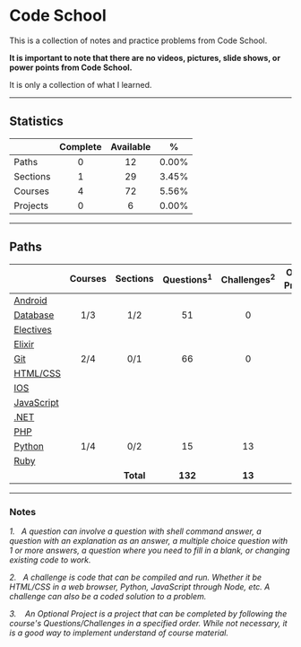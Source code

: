 # Code School

This is a collection of notes and practice problems from Code School. 

**It is important to note that there are no videos, pictures, slide shows, or power points from Code School.**

It is only a collection of what I learned.

---

## Statistics

|  | **Complete** | **Available** | **%** |
| ----- |:-----:|:-----:|:-----:|
| Paths | 0 | 12 | 0.00% |
| Sections | 1 | 29 | 3.45% |
| Courses | 4 | 72 | 5.56% | 
| Projects | 0 | 6 | 0.00% | 

---

## Paths

|  | **Courses** | **Sections** | **Questions**<sup>1</sup> | **Challenges**<sup>2</sup> | **Optional Projects**<sup>3</sup> |
| ----- |:-----:|:-----:| :-----:|:-----:|:-----:|
| [Android](https://www.codeschool.com/learn/android) |  |  |  |
| [Database](https://www.codeschool.com/learn/database) | 1/3 | 1/2 | 51 | 0 | 0 |
| [Electives](https://www.codeschool.com/learn/electives) |  |  |  |
| [Elixir](https://www.codeschool.com/learn/elixir) |  |  |  |
| [Git](https://www.codeschool.com/learn/git) | 2/4 | 0/1 | 66 | 0 | 0 |
| [HTML/CSS](https://www.codeschool.com/learn/html-css) |  |  |  |
| [IOS](https://www.codeschool.com/learn/ios) |  |  |  |
| [JavaScript](https://www.codeschool.com/learn/javascript) |  |  |  |  |  |
| [.NET](https://www.codeschool.com/learn/net) |  |  |  |
| [PHP](https://www.codeschool.com/learn/php) |  |  |  |
| [Python](https://www.codeschool.com/learn/python) | 1/4 | 0/2 | 15 | 13 | 1 |
| [Ruby](https://www.codeschool.com/learn/ruby) |  |  |  |
|  |  | **Total** | **132** | **13** | **1** |

---

### Notes

*1. &nbsp;&nbsp;A question can involve a question with shell command answer, a question with an explanation as an answer, a multiple choice question with 1 or more answers, a question where you need to fill in a blank, or changing existing code to work.*

*2. &nbsp;&nbsp;A challenge is code that can be compiled and run. Whether it be HTML/CSS in a web browser, Python, JavaScript through Node, etc. A challenge can also be a coded solution to a problem.*

*3. &nbsp;&nbsp; An Optional Project is a project that can be completed by following the course's Questions/Challenges in a specified order. While not necessary, it is a good way to implement understand of course material.*
